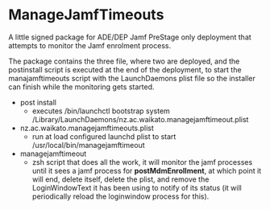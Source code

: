 # ManageJamfTimeouts
A little signed package for ADE/DEP Jamf PreStage only deployment that attempts to monitor the Jamf enrolment process.

The package contains the three file, where two are deployed, and the postinstall script is executed at the end of the deployment, to start the manajamftimeouts script with the LaunchDaemons plist file so the installer can finish while the monitoring gets started.

- post install
  - executes /bin/launchctl bootstrap system /Library/LaunchDaemons/nz.ac.waikato.managejamftimeout.plist
- nz.ac.waikato.managejamftimeouts.plist
  - run at load configured launchd plist to start /usr/local/bin/managejamftimeout
- managejamftimeout
  - zsh script that does all the work, it will monitor the jamf processes until it sees a jamf process for **postMdmEnrollment**, at which point it will end, delete itself, delete the plist, and remove the LoginWindowText it has been using to notify of its status (it will periodically reload the loginwindow process for this).
